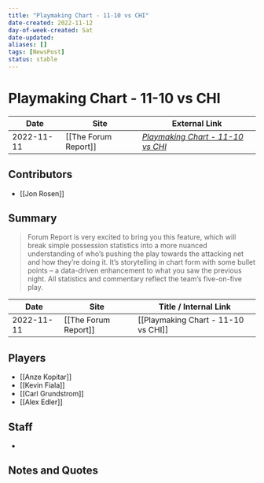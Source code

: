 ```yaml
---
title: "Playmaking Chart - 11-10 vs CHI"
date-created: 2022-11-12
day-of-week-created: Sat
date-updated: 
aliases: []
tags: [NewsPost]
status: stable
---
```


# Playmaking Chart - 11-10 vs CHI

| Date       | Site                 | External Link                                                                                  |
| ---------- | -------------------- | ---------------------------------------------------------------------------------------------- |
| 2022-11-11 | [[The Forum Report]] | [*Playmaking Chart - 11-10 vs CHI*](https://theforumreport.com/playmaking-chart-11-10-vs-chi/) |

## Contributors
- [[Jon Rosen]]

## Summary
> Forum Report is very excited to bring you this feature, which will break simple possession statistics into a more nuanced understanding of who’s pushing the play towards the attacking net and how they’re doing it. It’s storytelling in chart form with some bullet points – a data-driven enhancement to what you saw the previous night. All statistics and commentary reflect the team’s five-on-five play.

| Date       | Site                 | Title / Internal Link               |
| ---------- | -------------------- | ----------------------------------- |
| 2022-11-11 | [[The Forum Report]] | [[Playmaking Chart - 11-10 vs CHI]] |

## Players
- [[Anze Kopitar]]
- [[Kevin Fiala]]
- [[Carl Grundstrom]]
- [[Alex Edler]]

## Staff
- 

## Notes and Quotes
> 

